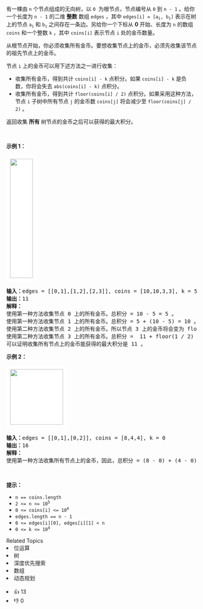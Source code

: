 <p>有一棵由 <code>n</code> 个节点组成的无向树，以&nbsp;<code>0</code>&nbsp; 为根节点，节点编号从 <code>0</code> 到 <code>n - 1</code> 。给你一个长度为 <code>n - 1</code> 的二维 <strong>整数</strong> 数组 <code>edges</code> ，其中 <code>edges[i] = [a<sub>i</sub>, b<sub>i</sub>]</code> 表示在树上的节点 <code>a<sub>i</sub></code> 和 <code>b<sub>i</sub></code> 之间存在一条边。另给你一个下标从 <strong>0</strong> 开始、长度为 <code>n</code> 的数组 <code>coins</code> 和一个整数 <code>k</code> ，其中 <code>coins[i]</code> 表示节点 <code>i</code> 处的金币数量。</p>

<p>从根节点开始，你必须收集所有金币。要想收集节点上的金币，必须先收集该节点的祖先节点上的金币。</p>

<p>节点 <code>i</code> 上的金币可以用下述方法之一进行收集：</p>

<ul> 
 <li>收集所有金币，得到共计 <code>coins[i] - k</code> 点积分。如果 <code>coins[i] - k</code> 是负数，你将会失去 <code>abs(coins[i] - k)</code> 点积分。</li> 
 <li>收集所有金币，得到共计 <code>floor(coins[i] / 2)</code> 点积分。如果采用这种方法，节点 <code>i</code> 子树中所有节点 <code>j</code> 的金币数 <code>coins[j]</code> 将会减少至 <code>floor(coins[j] / 2)</code> 。</li> 
</ul>

<p>返回收集 <strong>所有</strong> 树节点的金币之后可以获得的最大积分。</p>

<p>&nbsp;</p>

<p><strong class="example">示例 1：</strong></p> 
<img alt="" src="https://assets.leetcode.com/uploads/2023/09/18/ex1-copy.png" style="width: 60px; height: 316px; padding: 10px; background: rgb(255, 255, 255); border-radius: 0.5rem;" /> 
<pre>
<strong>输入：</strong>edges = [[0,1],[1,2],[2,3]], coins = [10,10,3,3], k = 5
<strong>输出：</strong>11                        
<strong>解释：</strong>
使用第一种方法收集节点 0 上的所有金币。总积分 = 10 - 5 = 5 。
使用第一种方法收集节点 1 上的所有金币。总积分 = 5 + (10 - 5) = 10 。
使用第二种方法收集节点 2 上的所有金币。所以节点 3 上的金币将会变为 floor(3 / 2) = 1 ，总积分 = 10 + floor(3 / 2) = 11 。
使用第二种方法收集节点 3 上的所有金币。总积分 =  11 + floor(1 / 2) = 11.
可以证明收集所有节点上的金币能获得的最大积分是 11 。 
</pre>

<p><strong class="example">示例 2：</strong></p> 
<strong class="example"> <img alt="" src="https://assets.leetcode.com/uploads/2023/09/18/ex2.png" style="width: 140px; height: 147px; padding: 10px; background: #fff; border-radius: .5rem;" /></strong>

<pre>
<strong>输入：</strong>edges = [[0,1],[0,2]], coins = [8,4,4], k = 0
<strong>输出：</strong>16
<strong>解释：</strong>
使用第一种方法收集所有节点上的金币，因此，总积分 = (8 - 0) + (4 - 0) + (4 - 0) = 16 。
</pre>

<p>&nbsp;</p>

<p><strong>提示：</strong></p>

<ul> 
 <li><code>n == coins.length</code></li> 
 <li><code>2 &lt;= n &lt;= 10<sup>5</sup></code></li> 
 <li><code><font face="monospace">0 &lt;= coins[i] &lt;= 10<sup>4</sup></font></code></li> 
 <li><code>edges.length == n - 1</code></li> 
 <li><code><font face="monospace">0 &lt;= edges[i][0], edges[i][1] &lt; n</font></code></li> 
 <li><code><font face="monospace">0 &lt;= k &lt;= 10<sup>4</sup></font></code></li> 
</ul>

<div><div>Related Topics</div><div><li>位运算</li><li>树</li><li>深度优先搜索</li><li>数组</li><li>动态规划</li></div></div><br><div><li>👍 13</li><li>👎 0</li></div>
